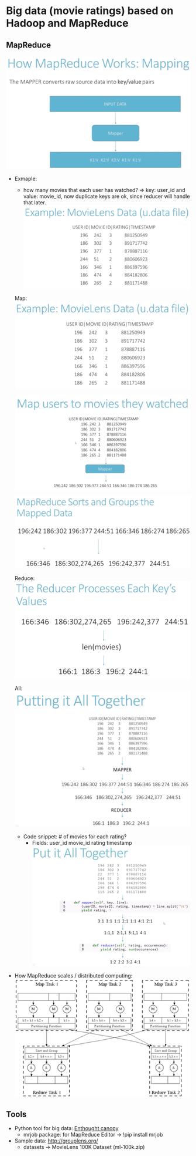 # Big data (movie ratings) based on Hadoop and MapReduce

## MapReduce
![](./assets/pics/mapreduce.png)
* Exmaple:
    * how many movies that each user has watched? => key: user_id and value: movie_id, now duplicate keys are ok, since reducer will handle that later.
    ![Sample data](./assets/pics/mapreduce-example-1.png)

    Map:
    ![Map I](./assets/pics/mapreduce-example-1.png)

    ![Map II](./assets/pics/mapreduce-example-2.png)

    ![Map III](./assets/pics/mapreduce-example-3.png)

    Reduce:
    ![Reduce](./assets/pics/mapreduce-example-4.png)

    All:
    ![All](./assets/pics/mapreduce-example-5.png)

    * Code snippet: # of movies for each rating?
        * Fields: user_id movie_id rating timestamp
        ![All](./assets/pics/mapreduce-example-6.png)

* How MapReduce scales / distributed computing:       
    ![Distributed](./assets/pics/mapreduce-distributed.png)

## Tools

* Python tool for big data: [Enthought canopy](https://www.enthought.com/)
    * mrjob package: for MapReduce
    Editor -> !pip install mrjob
* Sample data: http://grouplens.org/
    * datasets -> MovieLens 100K Dataset (ml-100k.zip)
